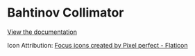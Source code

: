 # Bahtinov Collimator
[View the documentation]([(https://github.com/insertnamehere1/Bahtinov-Collimator/blob/devV3/Resources/help.pdf)])



Icon Attribution: 
<a href="https://www.flaticon.com/free-icons/focus" title="focus icons">Focus icons created by Pixel perfect - Flaticon</a>
